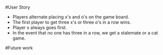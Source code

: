 #User Story
* Players alternate placing x's and o's on the game board.
* The first player to get three x's or three o's in a row wins.
* Player x always goes first.
* In the event that no one has three in a row, we get a stalemate or a cat game.

#Future work
